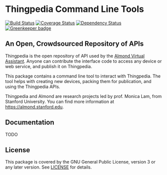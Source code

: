 # Thingpedia Command Line Tools

[![Build Status](https://travis-ci.com/stanford-oval/thingpedia-cli.svg?branch=master)](https://travis-ci.com/stanford-oval/thingpedia-cli) [![Coverage Status](https://coveralls.io/repos/github/stanford-oval/thingpedia-cli/badge.svg?branch=master)](https://coveralls.io/github/stanford-oval/thingpedia-cli?branch=master) [![Dependency Status](https://david-dm.org/stanford-oval/thingpedia-cli/status.svg)](https://david-dm.org/stanford-oval/thingpedia-cli) [![Greenkeeper badge](https://badges.greenkeeper.io/stanford-oval/thingpedia-cli.svg)](https://greenkeeper.io/)

## An Open, Crowdsourced Repository of APIs

Thingpedia is the open repository of API used by the [Almond Virtual Assistant](https://almond.stanford.edu).
Anyone can contribute the interface code to access any device or web service, and publish it on Thingpedia.

This package contains a command line tool to interact with Thingpedia.
The tool helps with creating new devices, packing them for publication,
and using the Thingpedia APIs.

Thingpedia and Almond are research projects led by prof. Monica Lam,
from Stanford University.  You can find more information at
<https://almond.stanford.edu>.

## Documentation

TODO

## License

This package is covered by the GNU General Public License, version 3
or any later version. See [LICENSE](LICENSE) for details.
